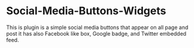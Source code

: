 Social-Media-Buttons-Widgets
============================

This is plugin is a simple social media buttons that appear on all page and post it has also Facebook like box, Google badge, and Twitter embedded feed.
